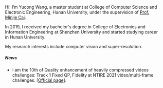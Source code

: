 Hi! I’m Yucong Wang, a master student at College of Computer Science and Electronic Engineering, Hunan University, under the supervision of [Prof. Minjie Cai](https://cai-mj.github.io/). 

In 2019, I received my bachelor's degree in College of Electronics and Information Engineering at Shenzhen University and started studying career in Hunan University.

My research interests include computer vision and super-resolution.

##### News

- I am the 10th of Quality enhancement of heavily compressed videos challenges: Track 1 Fixed QP, Fidelity at NTIRE 2021 video/multi-frame challenges. [[Official page](https://github.com/RenYang-home/NTIRE21_VEnh)].




